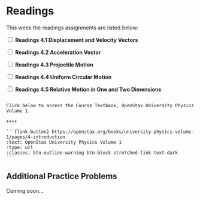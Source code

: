 # Readings

This week the readings assignments are listed below:

<label><input type="checkbox" id="week04_reading1" class="box"> **Readings 4.1 Displacement and Velocity Vectors** </input></label> 

<label><input type="checkbox" id="week04_reading2" class="box"> **Readings 4.2 Acceleration Vector** </input></label> 

<label><input type="checkbox" id="week04_reading3" class="box"> **Readings 4.3 Projectile Motion** </input></label> 

<label><input type="checkbox" id="week04_reading4" class="box"> **Readings 4.4 Uniform Circular Motion** </input></label> 

<label><input type="checkbox" id="week04_reading5" class="box"> **Readings 4.5 Relative Motion in One and Two Dimensions** </input></label> 

````{panels}

Click below to access the Course Textbook, OpenStax University Physics Volume 1.

++++ 

```{link-button} https://openstax.org/books/university-physics-volume-1/pages/4-introduction
:text: OpenStax University Physics Volume 1
:type: url
:classes: btn-outline-warning btn-block stretched-link text-dark
```
````

## Additional Practice Problems

Coming soon...